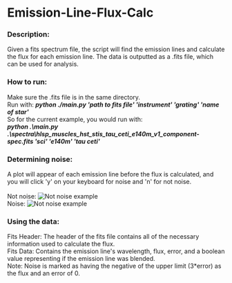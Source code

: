 # Emission-Line-Flux-Calc 

### Description:
Given a fits spectrum file, the script will find the emission lines and calculate the flux for each emission line. The data is outputted as a .fits file, which can be used for analysis. 

### How to run:
Make sure the .fits file is in the same directory. <br />
Run with: **_python ./main.py 'path to fits file' 'instrument' 'grating' 'name of star'_** <br />
So for the current example, you would run with: <br />
**_python .\main.py .\spectra\hlsp_muscles_hst_stis_tau_ceti_e140m_v1_component-spec.fits 'sci' 'e140m' 'tau ceti'_** <br />

### Determining noise:
A plot will appear of each emission line before the flux is calculated, and you will click 'y' on your keyboard for noise and 'n' for not noise. </br>
</br>
Not noise:
![Not noise example](https://github.com/bellalongo/Flux-and-Line-Measurement-Script/blob/main/not_noise_example.png?raw=true)
</br>
Noise:
![Not noise example](https://github.com/bellalongo/Flux-and-Line-Measurement-Script/blob/main/noise_example.png?raw=true)

### Using the data:
Fits Header: The header of the fits file contains all of the necessary information used to calculate the flux. <br />
Fits Data: Contains the emission line's wavelength, flux, error, and a boolean value representing if the emission line was blended. <br />
Note: Noise is marked as having the negative of the upper limit (3*error) as the flux and an error of 0. <br />

